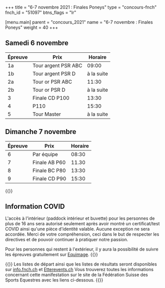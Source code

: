 +++
title = "6-7 novembre 2021 : Finales Poneys"
type = "concours-fnch"
fnch_id = "51097"
btns_flags = "lr"

[menu.main]
  parent = "concours_2021"
  name = "6-7 novembre : Finales Poneys"
  weight = 40
+++

## Samedi 6 novembre

Épreuve | Prix                | Horaire
--------|---------------------|-----------
1a      | Tour argent PSR ABC | 09:00
1b      | Tour argent PSR D   | à la suite
2a      | Tour or PSR ABC     | 11:30
2b      | Tour or PSR D       | à la suite
3       | Finale CD P100      |13:30
4       | P110                | 15:30
5       | Tour Master         | à la suite

## Dimanche 7 novembre

Épreuve | Prix                | Horaire
--------|---------------------|-----------
6       | Par équipe          | 08:30
7       | Finale AB P60       | 11.30
8       | Finale BC P80       | 13:30
9       | Finale CD P90       | 15:30

{{<admonition covid-orange>}}
## Information COVID

L'accès à l'intérieur (paddock intérieur et buvette) pour les personnes de plus de 16 ans sera autorisé seulement après avoir montré un certificat/test COVID ainsi qu'une pièce d'identité valable. Aucune exception ne sera accordée. Merci de votre compréhension, ceci dans le but de respecter les directives et de pouvoir continuer à pratiquer notre passion.

Pour les personnes qui restent à l'extérieur, il y aura la possibilité de suivre les épreuves gratuitement sur [Equimage](https://equimage.ch/).
{{</admonition>}}

{{<admonition>}}
Les listes de départ ainsi que les listes de résultats seront disponibles sur
[info.fnch.ch](https://info.fnch.ch) et [Etterevents.ch](https://etterevents.ch)
Vous trouverez toutes les informations concernant cette manifestation
sur le site de la Fédération Suisse des Sports Equestres avec les liens ci-dessous.
{{</admonition>}}
